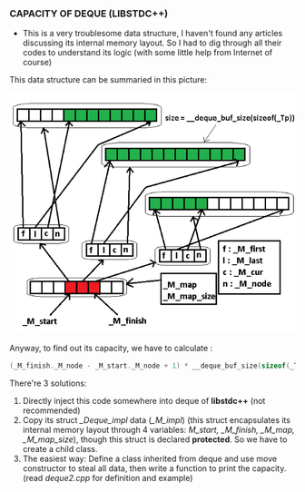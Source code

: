 ### CAPACITY OF DEQUE (LIBSTDC++)



- This is a very troublesome data structure, I haven't found any articles discussing its internal memory layout. So I had to dig through all their codes to understand its logic (with some little help from Internet of course)

This data structure can be summaried in this picture:



![](../image/deque.png)





Anyway, to find out its capacity, we have to calculate :

```c++
(_M_finish._M_node - _M_start._M_node + 1) * __deque_buf_size(sizeof(_Tp))
```

There're 3 solutions:

1. Directly inject this code somewhere into deque of **libstdc++** (not recommended)
2. Copy its struct *_Deque_impl* data (*_M_impl*) (this struct encapsulates its internal memory layout through 4 variables: *M_start, _M_finish, _M_map, _M_map_size*), though this struct is declared **protected**. So we have to create a child class.
3. The easiest way: Define a class inherited from deque and use move constructor to steal all data, then write a function to print the capacity. (read *deque2.cpp* for definition and example)